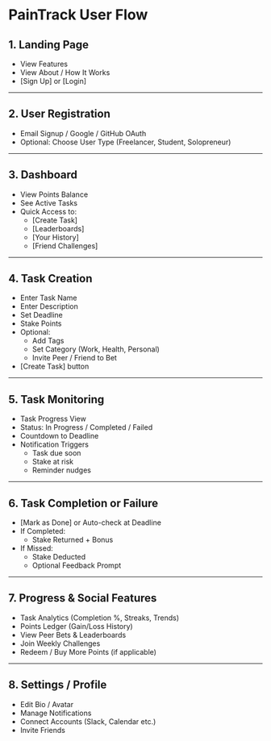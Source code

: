 # PainTrack User Flow

## 1. Landing Page
- View Features
- View About / How It Works
- [Sign Up] or [Login]

---

## 2. User Registration
- Email Signup / Google / GitHub OAuth
- Optional: Choose User Type (Freelancer, Student, Solopreneur)

---

## 3. Dashboard
- View Points Balance
- See Active Tasks
- Quick Access to:
  - [Create Task]
  - [Leaderboards]
  - [Your History]
  - [Friend Challenges]

---

## 4. Task Creation
- Enter Task Name
- Enter Description
- Set Deadline
- Stake Points
- Optional:
  - Add Tags
  - Set Category (Work, Health, Personal)
  - Invite Peer / Friend to Bet
- [Create Task] button

---

## 5. Task Monitoring
- Task Progress View
- Status: In Progress / Completed / Failed
- Countdown to Deadline
- Notification Triggers
  - Task due soon
  - Stake at risk
  - Reminder nudges

---

## 6. Task Completion or Failure
- [Mark as Done] or Auto-check at Deadline
- If Completed:
  - Stake Returned + Bonus
- If Missed:
  - Stake Deducted
  - Optional Feedback Prompt

---

## 7. Progress & Social Features
- Task Analytics (Completion %, Streaks, Trends)
- Points Ledger (Gain/Loss History)
- View Peer Bets & Leaderboards
- Join Weekly Challenges
- Redeem / Buy More Points (if applicable)

---

## 8. Settings / Profile
- Edit Bio / Avatar
- Manage Notifications
- Connect Accounts (Slack, Calendar etc.)
- Invite Friends

